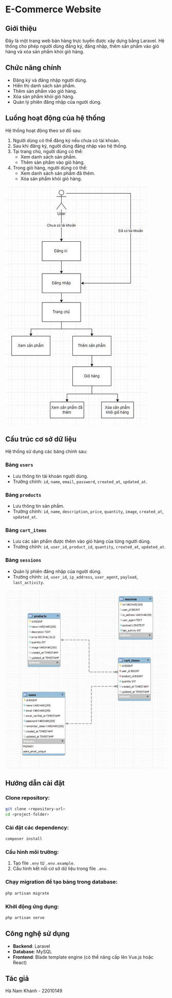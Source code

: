 # E-Commerce Website

## Giới thiệu
Đây là một trang web bán hàng trực tuyến được xây dựng bằng Laravel. Hệ thống cho phép người dùng đăng ký, đăng nhập, thêm sản phẩm vào giỏ hàng và xóa sản phẩm khỏi giỏ hàng.

## Chức năng chính
- Đăng ký và đăng nhập người dùng.
- Hiển thị danh sách sản phẩm.
- Thêm sản phẩm vào giỏ hàng.
- Xóa sản phẩm khỏi giỏ hàng.
- Quản lý phiên đăng nhập của người dùng.

## Luồng hoạt động của hệ thống
Hệ thống hoạt động theo sơ đồ sau:

1. Người dùng có thể đăng ký nếu chưa có tài khoản.
2. Sau khi đăng ký, người dùng đăng nhập vào hệ thống.
3. Tại trang chủ, người dùng có thể:
   - Xem danh sách sản phẩm.
   - Thêm sản phẩm vào giỏ hàng.
4. Trong giỏ hàng, người dùng có thể:
   - Xem danh sách sản phẩm đã thêm.
   - Xóa sản phẩm khỏi giỏ hàng.

![c:\Users\7520\Downloads\z6366837531365_2d8d2f8c06c6bca289411b4ad0fab36c.jpg](z6366837531365_2d8d2f8c06c6bca289411b4ad0fab36c.jpg)

## Cấu trúc cơ sở dữ liệu
Hệ thống sử dụng các bảng chính sau:

### Bảng `users`
- Lưu thông tin tài khoản người dùng.
- Trường chính: `id`, `name`, `email`, `password`, `created_at`, `updated_at`.

### Bảng `products`
- Lưu thông tin sản phẩm.
- Trường chính: `id`, `name`, `description`, `price`, `quantity`, `image`, `created_at`, `updated_at`.

### Bảng `cart_items`
- Lưu các sản phẩm được thêm vào giỏ hàng của từng người dùng.
- Trường chính: `id`, `user_id`, `product_id`, `quantity`, `created_at`, `updated_at`.

### Bảng `sessions`
- Quản lý phiên đăng nhập của người dùng.
- Trường chính: `id`, `user_id`, `ip_address`, `user_agent`, `payload`, `last_activity`.

![User Flow](image.png)

## Hướng dẫn cài đặt
### Clone repository:
```bash
git clone <repository-url>
cd <project-folder>
```

### Cài đặt các dependency:
```bash
composer install
```

### Cấu hình môi trường:
1. Tạo file `.env` từ `.env.example`.
2. Cấu hình kết nối cơ sở dữ liệu trong file `.env`.

### Chạy migration để tạo bảng trong database:
```bash
php artisan migrate
```

### Khởi động ứng dụng:
```bash
php artisan serve
```

## Công nghệ sử dụng
- **Backend**: Laravel
- **Database**: MySQL
- **Frontend**: Blade template engine (có thể nâng cấp lên Vue.js hoặc React)

## Tác giả
Hà Nam Khánh - 22010149



